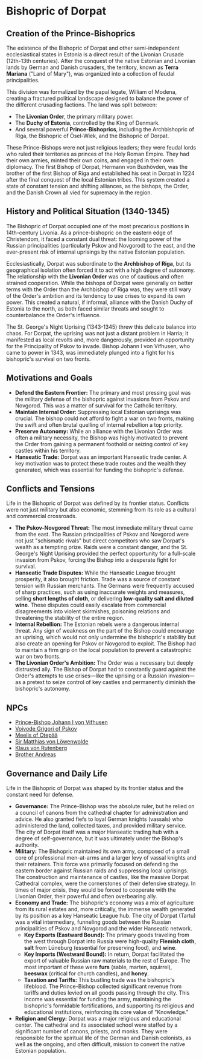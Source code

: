 # Bishopric of Dorpat

## Creation of the Prince-Bishoprics

The existence of the Bishopric of Dorpat and other semi-independent ecclesiastical states in Estonia is a direct result of the Livonian Crusade (12th-13th centuries). After the conquest of the native Estonian and Livonian lands by German and Danish crusaders, the territory, known as **Terra Mariana** ("Land of Mary"), was organized into a collection of feudal principalities.

This division was formalized by the papal legate, William of Modena, creating a fractured political landscape designed to balance the power of the different crusading factions. The land was split between:
*   The **Livonian Order**, the primary military power.
*   The **Duchy of Estonia**, controlled by the King of Denmark.
*   And several powerful **Prince-Bishoprics**, including the Archbishopric of Riga, the Bishopric of Ösel-Wiek, and the Bishopric of Dorpat.

These Prince-Bishops were not just religious leaders; they were feudal lords who ruled their territories as princes of the Holy Roman Empire. They had their own armies, minted their own coins, and engaged in their own diplomacy. The first Bishop of Dorpat, Hermann von Buxhövden, was the brother of the first Bishop of Riga and established his seat in Dorpat in 1224 after the final conquest of the local Estonian tribes. This system created a state of constant tension and shifting alliances, as the bishops, the Order, and the Danish Crown all vied for supremacy in the region.

## History and Political Situation (1340-1345)

The Bishopric of Dorpat occupied one of the most precarious positions in 14th-century Livonia. As a prince-bishopric on the eastern edge of Christendom, it faced a constant dual threat: the looming power of the Russian principalities (particularly Pskov and Novgorod) to the east, and the ever-present risk of internal uprisings by the native Estonian population.

Ecclesiastically, Dorpat was subordinate to the **Archbishop of Riga**, but its geographical isolation often forced it to act with a high degree of autonomy. The relationship with the **Livonian Order** was one of cautious and often strained cooperation. While the bishops of Dorpat were generally on better terms with the Order than the Archbishop of Riga was, they were still wary of the Order's ambition and its tendency to use crises to expand its own power. This created a natural, if informal, alliance with the Danish Duchy of Estonia to the north, as both faced similar threats and sought to counterbalance the Order's influence.

The St. George's Night Uprising (1343-1345) threw this delicate balance into chaos. For Dorpat, the uprising was not just a distant problem in Harria; it manifested as local revolts and, more dangerously, provided an opportunity for the Principality of Pskov to invade. Bishop Johann I von Vifhusen, who came to power in 1343, was immediately plunged into a fight for his bishopric's survival on two fronts.

## Motivations and Goals

*   **Defend the Eastern Frontier:** The primary and most pressing goal was the military defense of the bishopric against invasions from Pskov and Novgorod. This was a matter of survival for the Catholic territory.
*   **Maintain Internal Order:** Suppressing local Estonian uprisings was crucial. The bishop could not afford to fight a war on two fronts, making the swift and often brutal quelling of internal rebellion a top priority.
*   **Preserve Autonomy:** While an alliance with the Livonian Order was often a military necessity, the Bishop was highly motivated to prevent the Order from gaining a permanent foothold or seizing control of key castles within his territory.
*   **Hanseatic Trade:** Dorpat was an important Hanseatic trade center. A key motivation was to protect these trade routes and the wealth they generated, which was essential for funding the bishopric's defense.

## Conflicts and Tensions

Life in the Bishopric of Dorpat was defined by its frontier status. Conflicts were not just military but also economic, stemming from its role as a cultural and commercial crossroads.

*   **The Pskov-Novgorod Threat:** The most immediate military threat came from the east. The Russian principalities of Pskov and Novgorod were not just "schismatic rivals" but direct competitors who saw Dorpat's wealth as a tempting prize. Raids were a constant danger, and the St. George's Night Uprising provided the perfect opportunity for a full-scale invasion from Pskov, forcing the Bishop into a desperate fight for survival.
*   **Hanseatic Trade Disputes:** While the Hanseatic League brought prosperity, it also brought friction. Trade was a source of constant tension with Russian merchants. The Germans were frequently accused of sharp practices, such as using inaccurate weights and measures, selling **short lengths of cloth**, or delivering **low-quality salt and diluted wine**. These disputes could easily escalate from commercial disagreements into violent skirmishes, poisoning relations and threatening the stability of the entire region.
*   **Internal Rebellion:** The Estonian rebels were a dangerous internal threat. Any sign of weakness on the part of the Bishop could encourage an uprising, which would not only undermine the bishopric's stability but also create an opening for Pskov or Novgorod to exploit. The Bishop had to maintain a firm grip on the local population to prevent a catastrophic war on two fronts.
*   **The Livonian Order's Ambition:** The Order was a necessary but deeply distrusted ally. The Bishop of Dorpat had to constantly guard against the Order's attempts to use crises—like the uprising or a Russian invasion—as a pretext to seize control of key castles and permanently diminish the bishopric's autonomy.

## NPCs

*   [Prince-Bishop Johann I von Vifhusen](prince_bishop_johann.md)
*   [Voivode Grigori of Pskov](voivode_grigori.md)
*   [Meelis of Otepää](meelis_of_otepaa.md)
*   [Sir Matthias von Löwenwolde](sir_matthias_von_lowenwolde.md)
*   [Klaus von Rutenberg](klaus_von_rutenberg.md)
*   [Brother Andreas](brother_andreas.md)

## Governance and Daily Life

Life in the Bishopric of Dorpat was shaped by its frontier status and the constant need for defense.

*   **Governance:** The Prince-Bishop was the absolute ruler, but he relied on a council of canons from the cathedral chapter for administration and advice. He also granted fiefs to loyal German knights (vassals) who administered the land, collected taxes, and provided military service. The city of Dorpat itself was a major Hanseatic trading hub with a degree of self-governance, but it was ultimately under the Bishop's authority.
*   **Military:** The Bishopric maintained its own army, composed of a small core of professional men-at-arms and a larger levy of vassal knights and their retainers. This force was primarily focused on defending the eastern border against Russian raids and suppressing local uprisings. The construction and maintenance of castles, like the massive Dorpat Cathedral complex, were the cornerstones of their defensive strategy. In times of major crisis, they would be forced to cooperate with the Livonian Order, their powerful and often overbearing ally.
*   **Economy and Trade:** The bishopric's economy was a mix of agriculture from its rural estates and, more critically, the immense wealth generated by its position as a key Hanseatic League hub. The city of Dorpat (Tartu) was a vital intermediary, funneling goods between the Russian principalities of Pskov and Novgorod and the wider Hanseatic network.
    *   **Key Exports (Eastward Bound):** The primary goods traveling from the west through Dorpat into Russia were high-quality **Flemish cloth**, **salt** from Lüneburg (essential for preserving food), and **wine**.
    *   **Key Imports (Westward Bound):** In return, Dorpat facilitated the export of valuable Russian raw materials to the rest of Europe. The most important of these were **furs** (sable, marten, squirrel), **beeswax** (critical for church candles), and **honey**.
    *   **Taxation and Tariffs:** This bustling trade was the bishopric's lifeblood. The Prince-Bishop collected significant revenue from tariffs and duties levied on all goods passing through the city. This income was essential for funding the army, maintaining the bishopric's formidable fortifications, and supporting its religious and educational institutions, reinforcing its core value of "Knowledge."
*   **Religion and Clergy:** Dorpat was a major religious and educational center. The cathedral and its associated school were staffed by a significant number of canons, priests, and monks. They were responsible for the spiritual life of the German and Danish colonists, as well as the ongoing, and often difficult, mission to convert the native Estonian population.
